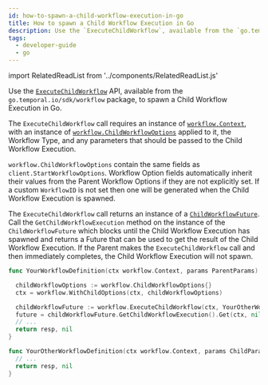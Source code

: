 ```yaml
---
id: how-to-spawn-a-child-workflow-execution-in-go
title: How to spawn a Child Workflow Execution in Go
description: Use the `ExecuteChildWorkflow`, available from the `go.temporal.io/sdk/workflow` package, to spawn a Child Workflow Execution in Go.
tags:
  - developer-guide
  - go
---
```


import RelatedReadList from '../components/RelatedReadList.js'

Use the [`ExecuteChildWorkflow`](https://pkg.go.dev/go.temporal.io/sdk/workflow#ExecuteChildWorkflow) API, available from the `go.temporal.io/sdk/workflow` package, to spawn a Child Workflow Execution in Go.

The `ExecuteChildWorkflow` call requires an instance of [`workflow.Context`](https://pkg.go.dev/go.temporal.io/sdk@v1.8.0/workflow#Context), with an instance of [`workflow.ChildWorkflowOptions`](https://pkg.go.dev/go.temporal.io/sdk/workflow#ChildWorkflowOptions) applied to it, the Workflow Type, and any parameters that should be passed to the Child Workflow Execution.

`workflow.ChildWorkflowOptions` contain the same fields as `client.StartWorkflowOptions`.
Workflow Option fields automatically inherit their values from the Parent Workflow Options if they are not explicitly set.
If a custom `WorkflowID` is not set then one will be generated when the Child Workflow Execution is spawned.

The `ExecuteChildWorkflow` call returns an instance of a [`ChildWorkflowFuture`](https://pkg.go.dev/go.temporal.io/sdk/workflow#ChildWorkflowFuture).
Call the `GetChildWorkflowExecution` method on the instance of the `ChildWorkflowFuture` which blocks until the Child Workflow Execution has spawned and returns a Future that can be used to get the result of the Child Workflow Execution.
If the Parent makes the `ExecuteChildWorkflow` call and then immediately completes, the Child Workflow Execution will not spawn.

```go
func YourWorkflowDefinition(ctx workflow.Context, params ParentParams) (ParentResp, error) {

  childWorkflowOptions := workflow.ChildWorkflowOptions{}
  ctx = workflow.WithChildOptions(ctx, childWorkflowOptions)

  childWorkflowFuture := workflow.ExecuteChildWorkflow(ctx, YourOtherWorkflowDefinition, ChildParams{})
  future = childWorkflowFuture.GetChildWorkflowExecution().Get(ctx, nil)
  // ...
  return resp, nil
}

func YourOtherWorkflowDefinition(ctx workflow.Context, params ChildParams) (ChildResp, error) {
  // ...
  return resp, nil
}
```

<RelatedReadList
readliststring="What is a Child Workflow Execution?/docs/content/how-to-spawn-a-child-workflow-execution-in-go?e"
/>
